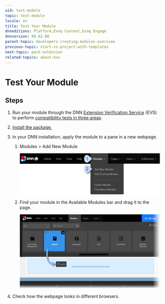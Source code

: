 ```yaml
---
uid: test-module
topic: test-module
locale: en
title: Test Your Module
dnneditions: Platform,Evoq Content,Evoq Engage
dnnversion: 09.02.00
parent-topic: developers-creating-modules-overview
previous-topic: start-vs-project-with-templates
next-topic: pack-extension
related-topics: about-evs
---
```


# Test Your Module

## Steps

1.  Run your module through the DNN [Extension Verification Service](http://evs.dnnsoftware.com/) (EVS) to perform [compatibility tests in three areas](xref:about-evs).
2.  [Install the package.](xref:install-extension)
3.  In your DNN installation, apply the module to a pane in a new webpage.
    1.  Modules \> Add New Module
        
          
        
        ![Module > Add New Module](/images/scr-menuModulesAddNew.png)
        
          
        
    2.  Find your module in the Available Modules bar and drag it to the page.
        
          
        
        ![Drag your module to a pane in the page.](/images/scr-cp-ModulesList-Drag.png)
        
          
        
4.  Check how the webpage looks in different browsers.